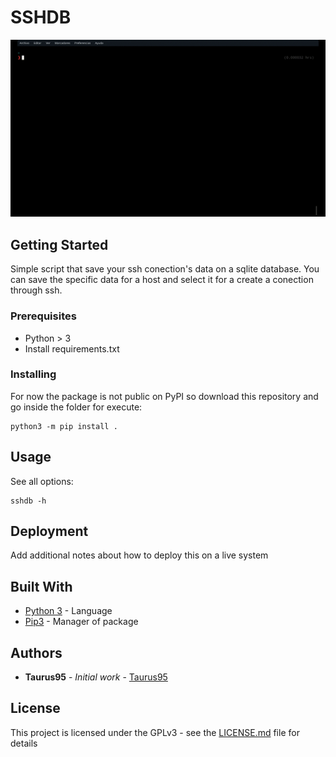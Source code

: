 # SSHDB

![Gif of the app](https://github.com/Taurus95/ssh-manager/blob/main/resources/sshdb.gif)

## Getting Started

Simple script that save your ssh conection's data on a sqlite database. You can save the specific data for a host and select it for a create a conection through ssh.

### Prerequisites

- Python > 3
- Install requirements.txt

### Installing

For now the package is not public on PyPI so download this repository and go inside the folder for execute:

```
python3 -m pip install .
```


## Usage

See all options:
```
sshdb -h
```

## Deployment

Add additional notes about how to deploy this on a live system

## Built With

* [Python 3](http://www.dropwizard.io/1.0.2/docs/) - Language
* [Pip3](http://www.dropwizard.io/1.0.2/docs/) - Manager of package

## Authors

* **Taurus95** - *Initial work* - [Taurus95](https://github.com/taurus95)


## License

This project is licensed under the GPLv3 - see the [LICENSE.md](LICENSE.md) file for details
